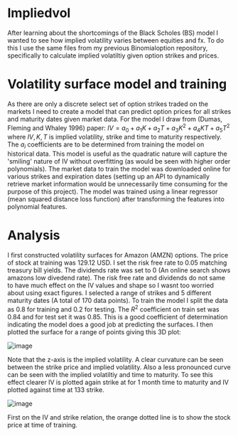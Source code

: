 # Impliedvol
After learning about the shortcomings of the Black Scholes (BS) model I wanted to see how implied volatility varies between equities and fx. To do this I use the same files from my previous Binomialoption repository, specifically to calculate implied volatiltiy given option strikes and prices.
# Volatility surface model and training
As there are only a discrete select set of option strikes traded on the markets I need to create a model that can predict option prices for all strikes and maturity dates given market data. For the model I draw from (Dumas, Fleming and Whaley 1996) paper: $IV=a_0+a_1K+a_2T+a_3K^2+a_4KT+a_5T^2$ where $IV,K,T$ is implied volatility, strike and time to maturity respectively. The $a_i$ coefficients are to be determined from training the model on historical data. This model is useful as the quadratic nature will capture the 'smiling' nature of IV without overfitting (as would be seen with higher order polynomials). The market data to train the model was downloaded online for various strikes and expiration dates (setting up an API to dynamically retrieve market information would be unnecessarily time consuming for the purpose of this project). The model was trained using a linear regressor (mean squared distance loss function) after transforming the features into polynomial features. 
# Analysis
I first constructed volatility surfaces for Amazon (AMZN) options. The price of stock at training was 129.12 USD. I set the risk free rate to 0.05 matching treasury bill yields. The dividends rate was set to 0 (An online search shows amazons low divedend rate). The risk free rate and dividends do not same to have much effect on the IV values and shape so I wasnt too worried about using exact figures. I selected a range of strikes and 5 different maturity dates (A total of 170 data points). To train the model I split the data as 0.8 for training and 0.2 for testing. The $R^2$ coefficient on train set was 0.84 and for test set it was $0.85$. This is a good coefficient of determination indicating the model does a good job at predicting the surfaces. I then plotted the surface for a range of points giving this 3D plot:

![image](https://github.com/adi587/Volatilitysurfaces/assets/63116085/f50a8a06-c947-47de-bfcc-ee51b1fff6df)

Note that the z-axis is the implied volatility. A clear curvature can be seen between the strike price and implied volatility. Also a less pronounced curve can be seen with the implied volatiltiy and time to maturity. To see this effect clearer IV is plotted again strike at for 1 month time to maturity and IV plotted against time at 133 strike.

![image](https://github.com/adi587/Volatilitysurfaces/assets/63116085/1816e2d5-a987-418e-8acb-bb65cf54cce3)

First on the IV and strike relation, the orange dotted line is to show the stock price at time of training.
